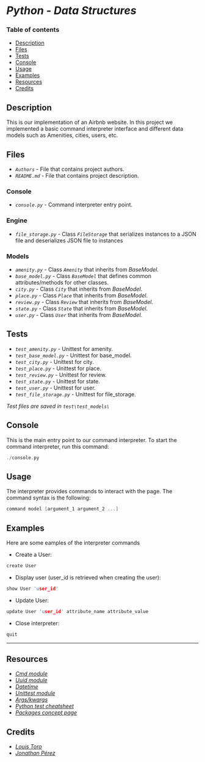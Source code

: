 # *Python - Data Structures*

### Table of contents

- [Description](#description)
- [Files](#files)
- [Tests](#tests)
- [Console](#console)
- [Usage](#usage)
- [Examples](#examples)
- [Resources](#resources)
- [Credits](#credits)

## Description

This is our implementation of an Airbnb website. In this project we implemented a basic command interpreter interface
and different data models such as Amenities, cities, users, etc.

## Files

- *`Authors`* - File that contains project authors.
- *`README.md`* - File that contains project description.

### Console
- *`console.py`* - Command interpreter entry point.

### Engine
- *`file_storage.py`* - Class *`FileStorage`* that serializes instances to a JSON file and deserializes JSON file to instances

### Models
- *`amenity.py`* - Class *`Amenity`* that inherits from *BaseModel*.
- *`base_model.py`* - Class *`BaseModel`* that defines common attributes/methods for other classes.
- *`city.py`* - Class *`City`* that inherits from *BaseModel*.
- *`place.py`* - Class *`Place`* that inherits from *BaseModel*.
- *`review.py`* - Class *`Review`* that inherits from *BaseModel*.
- *`state.py`* - Class *`State`* that inherits from *BaseModel*.
- *`user.py`* - Class *`User`* that inherits from *BaseModel*.

## Tests

- *`test_amenity.py`* - Unittest for amenity.
- *`test_base_model.py`* - Unittest for base_model.
- *`test_city.py`* - Unittest for city.
- *`test_place.py`* - Unittest for place.
- *`test_review.py`* - Unittest for review.
- *`test_state.py`* - Unittest for state.
- *`test_user.py`* - Unittest for user.
- *`test_file_storage.py`* - Unittest for file_storage.

*Test files are saved in `test\test_models\`*

## Console

This is the main entry point to our command interpreter. To start the command interpreter, run this command:

```c
./console.py
```

## Usage
The interpreter provides commands to interact with the page. The command syntax is the following:

```c
command model [argument_1 argument_2 ...]
```

## Examples
Here are some eamples of the interpreter commands
- Create a User:

```c
create User
```

- Display user (user_id is retrieved when creating the user):

```c
show User 'user_id'
```

- Update User:

```c
update User 'user_id' attribute_name attribute_value
```

- Close interpreter:

```c
quit
```

---

## Resources

- *[Cmd module](https://docs.python.org/3.4/library/cmd.html)*
- *[Uuid module](https://docs.python.org/3.4/library/uuid.html)*
- *[Datetime](https://docs.python.org/3.4/library/datetime.html)*
- *[Unittest module](https://docs.python.org/3.4/library/unittest.html#module-unittest)*
- *[Args/kwargs](https://yasoob.me/2013/08/04/args-and-kwargs-in-python-explained/)*
- *[Python test cheatsheet](https://www.pythonsheets.com/notes/python-tests.html)*
- *[Packages concept page](https://www.geeksforgeeks.org/python-packages/)*

## Credits

- *[Louis Toro](https://github.com/Ltoro9)*
- *[Jonathan Pérez](https://github.com/prodjohnper)*
